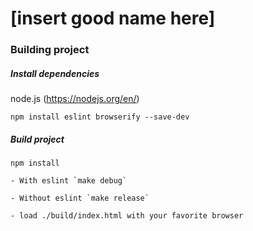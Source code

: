 # [insert good name here]

### Building project

##### Install dependencies

node.js (https://nodejs.org/en/)
```
npm install eslint browserify --save-dev
```

##### Build project
```
npm install 

- With eslint `make debug`

- Without eslint `make release`

- load ./build/index.html with your favorite browser
